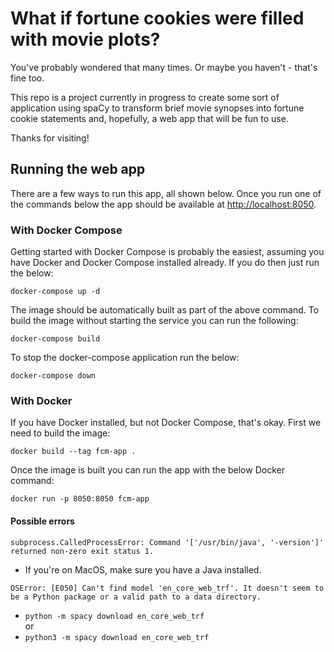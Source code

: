 # What if fortune cookies were filled with movie plots?

You've probably wondered that many times. Or maybe you haven't - that's fine too.

This repo is a project currently in progress to create some sort of application using spaCy to transform brief movie synopses into fortune cookie statements and, hopefully, a web app that will be fun to use.

Thanks for visiting!

## Running the web app

There are a few ways to run this app, all shown below. Once you run one of the commands below the app should be available at [http://localhost:8050](http://localhost:8050).

### With Docker Compose

Getting started with Docker Compose is probably the easiest, assuming you have Docker and Docker Compose installed already. If you do then just run the below:

```
docker-compose up -d
```

The image should be automatically built as part of the above command. To build the image without starting the service you can run the following:

```
docker-compose build
```

To stop the docker-compose application run the below:

```
docker-compose down
```

### With Docker

If you have Docker installed, but not Docker Compose, that's okay. First we need to build the image:

```
docker build --tag fcm-app .
```

Once the image is built you can run the app with the below Docker command:

```
docker run -p 8050:8050 fcm-app
```

#### Possible errors
```
subprocess.CalledProcessError: Command '['/usr/bin/java', '-version']' returned non-zero exit status 1.
```
- If you're on MacOS, make sure you have a Java installed.

```
OSError: [E050] Can't find model 'en_core_web_trf'. It doesn't seem to be a Python package or a valid path to a data directory.
```
- `python -m spacy download en_core_web_trf`  
or
- `python3 -m spacy download en_core_web_trf`